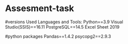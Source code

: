 # Assesment-task

#versions
Used Languages and Tools:
Python==3.9
Visual Studio(SSIS)==16.11
PostgreSQL==14.5
Excel Sheet 2019

#python packages
Pandas==1.4.2
psycopg2==2.9.3

